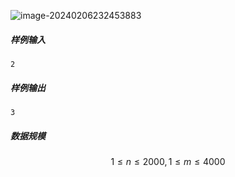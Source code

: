 ![image-20240206232453883](C:\Users\30884\AppData\Roaming\Typora\typora-user-images\image-20240206232453883.png)

##### 样例输入

```
2
```

##### 样例输出

```
3
```

##### 数据规模

$$ 1 \le n \le 2000, 1 \le m \le 4000 $$

